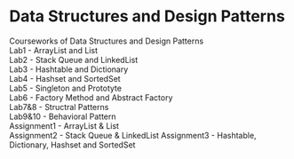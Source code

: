 # Data Structures and Design Patterns
Courseworks of Data Structures and Design Patterns<br>
Lab1 - ArrayList and List<br>
Lab2 - Stack Queue and LinkedList<br>
Lab3 - Hashtable and Dictionary<br>
Lab4 - Hashset and SortedSet<br>
Lab5 - Singleton and Prototyte<br>
Lab6 - Factory Method and Abstract Factory<br>
Lab7&8 - Structral Patterns<br>
Lab9&10 - Behavioral Pattern<br>
Assignment1 - ArrayList & List<br>
Assignment2 - Stack Queue & LinkedList
Assignment3 - Hashtable, Dictionary, Hashset and SortedSet<br>
